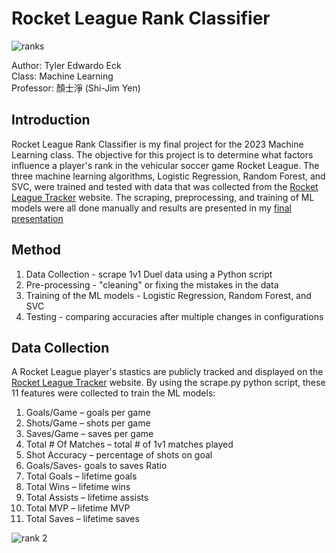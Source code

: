 # Rocket League Rank Classifier
![ranks](https://github.com/Tylereck81/Rocket-League-Rank-Classifier/assets/68008817/190c16d9-9e2f-43f9-90c4-1fcef820d201)

Author: Tyler Edwardo Eck  
Class: Machine Learning    
Professor: 顏士淨 (Shi-Jim Yen)   

## Introduction 
Rocket League Rank Classifier is my final project for the 2023 Machine Learning class. The objective for this project is to determine what factors influence a player's rank in the vehicular soccer game Rocket League. The three machine learning algorithms, Logistic Regression, Random Forest, and SVC, were trained and tested with data that was collected from the [Rocket League Tracker](https://rocketleague.tracker.network/) website. The scraping, preprocessing, and training of ML models were all done manually and results are presented in my [final presentation](https://github.com/Tylereck81/Rocket-League-Rank-Classifier/blob/master/410821337_Rocket%20League%20Rank%20Classifier.pptx)

## Method
1. Data Collection - scrape 1v1 Duel data using a Python script
2. Pre-processing - "cleaning" or fixing the mistakes in the data
3. Training of the ML models - Logistic Regression, Random Forest, and SVC
4. Testing - comparing accuracies after multiple changes in configurations
     
## Data Collection 
A Rocket League player's stastics are publicly tracked and displayed on the [Rocket League Tracker](https://rocketleague.tracker.network/) website. By using the scrape.py python script, these 11 features were collected to train the ML models:

1. Goals/Game – goals per game
2. Shots/Game – shots per game
3. Saves/Game – saves per game
4. Total # Of Matches – total # of 1v1 matches played
5. Shot Accuracy – percentage of shots on goal
6. Goals/Saves- goals to saves Ratio 
7. Total Goals – lifetime goals 
8. Total Wins – lifetime wins 
9. Total Assists – lifetime assists 
10. Total MVP – lifetime MVP
11. Total Saves – lifetime saves 

![rank 2](https://github.com/Tylereck81/Rocket-League-Rank-Classifier/assets/68008817/d67c3de3-04c9-4b93-b236-244471cac638)

